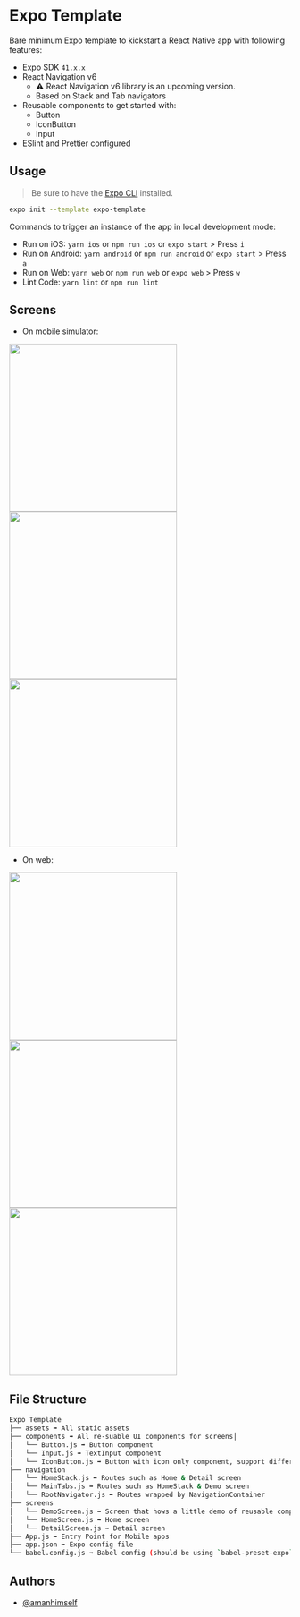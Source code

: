 # Expo Template

Bare minimum Expo template to kickstart a React Native app with following features:

- Expo SDK `41.x.x`
- React Navigation v6
  - ⚠️ React Navigation v6 library is an upcoming version.
  - Based on Stack and Tab navigators
- Reusable components to get started with:
  - Button
  - IconButton
  - Input
- ESlint and Prettier configured

## Usage

> Be sure to have the [Expo CLI](https://docs.expo.io/workflow/expo-cli/) installed.

<!-- fix -->

```sh
expo init --template expo-template
```

Commands to trigger an instance of the app in local development mode:

- Run on iOS: `yarn ios` or `npm run ios` or `expo start` > Press `i`
- Run on Android: `yarn android` or `npm run android` or `expo start` > Press `a`
- Run on Web: `yarn web` or `npm run web` or `expo web` > Press `w`
- Lint Code: `yarn lint` or `npm run lint`

## Screens

- On mobile simulator:

<img src='./assets/screenshots/mob1.png' width="300"> <img src='./assets/screenshots/mob2.png' width="300"> <img src='./assets/screenshots/mob3.png' width="300">

- On web:

<img src='./assets/screenshots/web1.png' width="300"> <img src='./assets/screenshots/web2.png' width="300"> <img src='./assets/screenshots/web3.png' width="300">

## File Structure

```sh
Expo Template
├── assets ➡️ All static assets
├── components ➡️ All re-suable UI components for screens│
│   └── Button.js ➡️ Button component
│   └── Input.js ➡️ TextInput component
│   └── IconButton.js ➡️ Button with icon only component, support different variants from @expo/vector-icons
├── navigation
│   └── HomeStack.js ➡️ Routes such as Home & Detail screen
│   └── MainTabs.js ➡️ Routes such as HomeStack & Demo screen
│   └── RootNavigator.js ➡️ Routes wrapped by NavigationContainer
├── screens
│   └── DemoScreen.js ➡️ Screen that hows a little demo of reusable components
│   └── HomeScreen.js ➡️ Home screen
│   └── DetailScreen.js ➡️ Detail screen
├── App.js ➡️ Entry Point for Mobile apps
├── app.json ➡️ Expo config file
└── babel.config.js ➡️ Babel config (should be using `babel-preset-expo`)
```

## Authors

- [@amanhimself](https://www.twitter.com/amanhimself)
